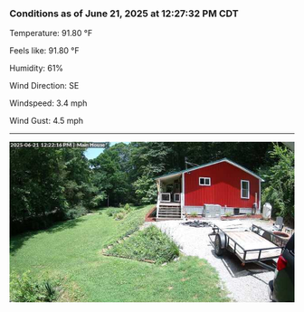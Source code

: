 ### Conditions as of June 21, 2025 at 12:27:32 PM CDT 

Temperature: 91.80 &deg;F

Feels like: 91.80 &deg;F

Humidity: 61%

Wind Direction: SE

Windspeed: 3.4 mph

Wind Gust: 4.5 mph

---

<img src="./images/latest.jpeg"/>

